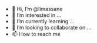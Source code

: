- 👋 Hi, I’m @limassane
- 👀 I’m interested in ...     
- 🌱 I’m currently learning ...   
- 💞️ I’m looking to collaborate on ...    
- 📫 How to reach me     

<!---
limassane/limassane is a ✨ special ✨ repository because its `README.md` (this file) appears on your GitHub profile.
You can click the Preview link to take a look at your changes.
--->
